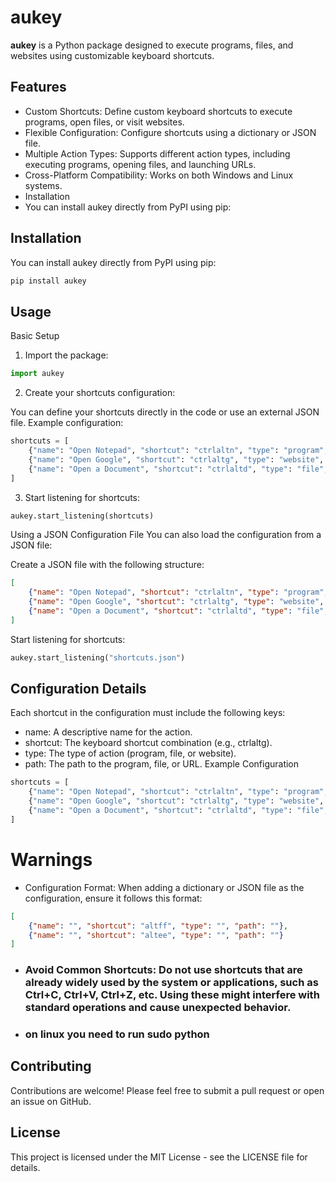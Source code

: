 # aukey
**aukey** is a Python package designed to execute programs, files, and websites using customizable keyboard shortcuts.

## Features
 - Custom Shortcuts: Define custom keyboard shortcuts to execute programs, open files, or visit websites.
 - Flexible Configuration: Configure shortcuts using a dictionary or JSON file.
 - Multiple Action Types: Supports different action types, including executing programs, opening files, and launching URLs.
 - Cross-Platform Compatibility: Works on both Windows and Linux systems.
 - Installation
 - You can install aukey directly from PyPI using pip:

## Installation
You can install aukey directly from PyPI using pip:

```bash
pip install aukey
```
## Usage
Basic Setup
 1. Import the package:
  
  ```python
  import aukey
  ```
 2. Create your shortcuts configuration:

  You can define your shortcuts directly in the code or use an external JSON file.
  Example configuration:
  
  ```python
  shortcuts = [
      {"name": "Open Notepad", "shortcut": "ctrlaltn", "type": "program", "path": "notepad.exe"},
      {"name": "Open Google", "shortcut": "ctrlaltg", "type": "website", "path": "https://www.google.com"},
      {"name": "Open a Document", "shortcut": "ctrlaltd", "type": "file", "path": "C:/path/to/document.docx"},
  ]
  ```
 3. Start listening for shortcuts:

  ```python
  aukey.start_listening(shortcuts)
  ```
Using a JSON Configuration File
You can also load the configuration from a JSON file:

Create a JSON file with the following structure:

```json
[
    {"name": "Open Notepad", "shortcut": "ctrlaltn", "type": "program", "path": "notepad.exe"},
    {"name": "Open Google", "shortcut": "ctrlaltg", "type": "website", "path": "https://www.google.com"},
    {"name": "Open a Document", "shortcut": "ctrlaltd", "type": "file", "path": "C:/path/to/document.docx"}
]
```
Start listening for shortcuts:

```python
aukey.start_listening("shortcuts.json")
```
## Configuration Details
Each shortcut in the configuration must include the following keys:

 - name: A descriptive name for the action.
 - shortcut: The keyboard shortcut combination (e.g., ctrlaltg).
 - type: The type of action (program, file, or website).
 - path: The path to the program, file, or URL.
Example Configuration

```python
shortcuts = [
    {"name": "Open Notepad", "shortcut": "ctrlaltn", "type": "program", "path": "notepad.exe"},
    {"name": "Open Google", "shortcut": "ctrlaltg", "type": "website", "path": "https://www.google.com"},
    {"name": "Open a Document", "shortcut": "ctrlaltd", "type": "file", "path": "C:/path/to/document.docx"},
]
```
# Warnings
 - Configuration Format: When adding a dictionary or JSON file as the configuration, ensure it follows this format:
 
 ```json
 [
     {"name": "", "shortcut": "altff", "type": "", "path": ""},
     {"name": "", "shortcut": "altee", "type": "", "path": ""}
 ]
 ```
 - ### Avoid Common Shortcuts: Do not use shortcuts that are already widely used by the system or applications, such as Ctrl+C, Ctrl+V, Ctrl+Z, etc. Using these might interfere with standard operations and cause unexpected behavior.

 - ### on linux you need to run sudo python 

## Contributing
Contributions are welcome! Please feel free to submit a pull request or open an issue on GitHub.

## License
This project is licensed under the MIT License - see the LICENSE file for details.

